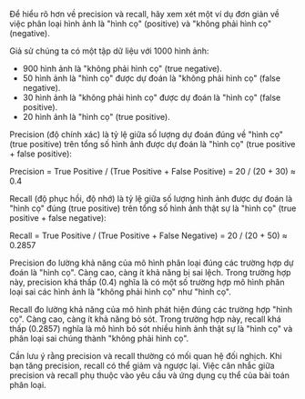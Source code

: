 Để hiểu rõ hơn về precision và recall, hãy xem xét một ví dụ đơn giản về việc phân loại hình ảnh là "hình cọ" (positive) và "không phải hình cọ" (negative).

Giả sử chúng ta có một tập dữ liệu với 1000 hình ảnh:

- 900 hình ảnh là "không phải hình cọ" (true negative).
- 50 hình ảnh là "hình cọ" được dự đoán là "không phải hình cọ" (false negative).
- 30 hình ảnh là "không phải hình cọ" được dự đoán là "hình cọ" (false positive).
- 20 hình ảnh là "hình cọ" (true positive).

Precision (độ chính xác) là tỷ lệ giữa số lượng dự đoán đúng về "hình cọ" (true positive) trên tổng số hình ảnh được dự đoán là "hình cọ" (true positive + false positive):

Precision = True Positive / (True Positive + False Positive) = 20 / (20 + 30) ≈ 0.4

Recall (độ phục hồi, độ nhớ) là tỷ lệ giữa số lượng hình ảnh được dự đoán là "hình cọ" đúng (true positive) trên tổng số hình ảnh thật sự là "hình cọ" (true positive + false negative):

Recall = True Positive / (True Positive + False Negative) = 20 / (20 + 50) ≈ 0.2857

Precision đo lường khả năng của mô hình phân loại đúng các trường hợp dự đoán là "hình cọ". Càng cao, càng ít khả năng bị sai lệch. Trong trường hợp này, precision khá thấp (0.4) nghĩa là có một số trường hợp mô hình phân loại sai các hình ảnh là "không phải hình cọ" như "hình cọ".

Recall đo lường khả năng của mô hình phát hiện đúng các trường hợp "hình cọ". Càng cao, càng ít khả năng bỏ sót. Trong trường hợp này, recall khá thấp (0.2857) nghĩa là mô hình bỏ sót nhiều hình ảnh thật sự là "hình cọ" và phân loại sai chúng thành "không phải hình cọ".

Cần lưu ý rằng precision và recall thường có mối quan hệ đối nghịch. Khi bạn tăng precision, recall có thể giảm và ngược lại. Việc cân nhắc giữa precision và recall phụ thuộc vào yêu cầu và ứng dụng cụ thể của bài toán phân loại.